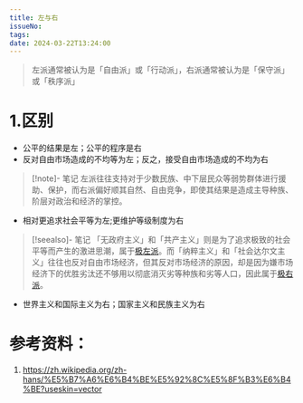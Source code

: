 ```yaml
---
title: 左与右
issueNo: 
tags: 
date: 2024-03-22T13:24:00
---
```

>左派通常被认为是「自由派」或「行动派」，右派通常被认为是「保守派」或「秩序派」

# 1.区别

* 公平的结果是左；公平的程序是右
* 反对自由市场造成的不均等为左；反之，接受自由市场造成的不均为右

> [!note]- 笔记
> 左派往往支持对于少数民族、中下层民众等弱势群体进行援助、保护，而右派偏好顺其自然、自由竞争，即使其结果是造成主导种族、阶层对政治和经济的掌控。


* 相对更追求社会平等为左;更维护等级制度为右

> [!seealso]- 笔记
>「无政府主义」和「共产主义」则是为了追求极致的社会平等而产生的激进思潮，属于[极左派](https://zh.wikipedia.org/wiki/%E6%9E%81%E5%B7%A6%E6%B4%BE "极左派")。而「纳粹主义」和「社会达尔文主义」往往也反对自由市场经济，但其反对市场经济的原因，却是因为嫌市场经济下的优胜劣汰还不够用以彻底消灭劣等种族和劣等人口，因此属于[极右派](https://zh.wikipedia.org/wiki/%E6%9E%81%E5%8F%B3%E6%B4%BE "极右派")。

* 世界主义和国际主义为右；国家主义和民族主义为右


# 参考资料：
1. https://zh.wikipedia.org/zh-hans/%E5%B7%A6%E6%B4%BE%E5%92%8C%E5%8F%B3%E6%B4%BE?useskin=vector